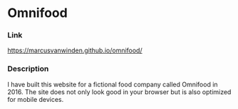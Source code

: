 # Omnifood

### Link

https://marcusvanwinden.github.io/omnifood/

### Description

I have built this website for a fictional food company called Omnifood in 2016. The site does not only look good in your browser but is also optimized for mobile devices.
